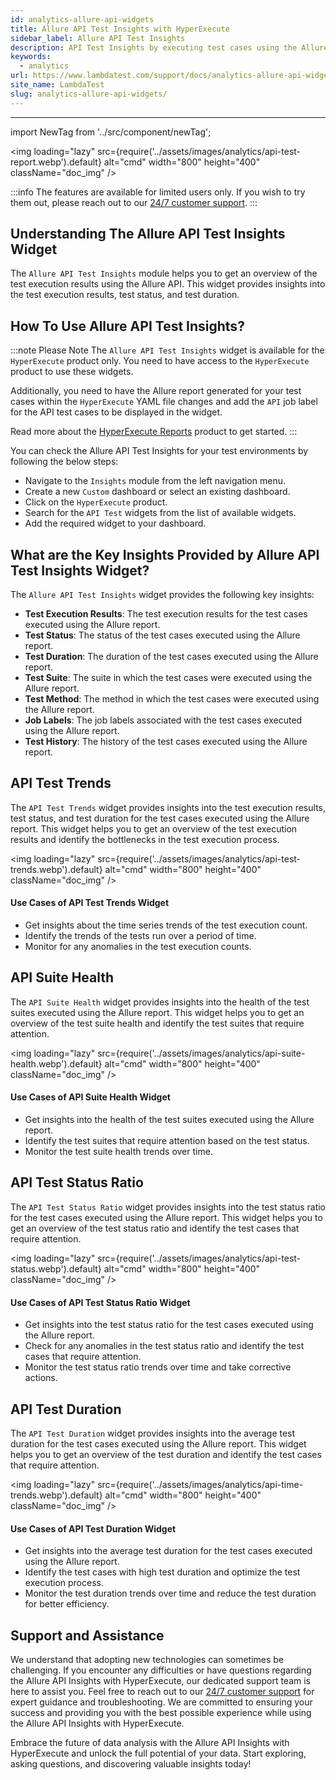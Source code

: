```yaml
---
id: analytics-allure-api-widgets
title: Allure API Test Insights with HyperExecute
sidebar_label: Allure API Test Insights
description: API Test Insights by executing test cases using the Allure report with HyperExecute
keywords:
  - analytics
url: https://www.lambdatest.com/support/docs/analytics-allure-api-widgets/
site_name: LambdaTest
slug: analytics-allure-api-widgets/
---
```


<script type="application/ld+json"
      dangerouslySetInnerHTML={{ __html: JSON.stringify({
       "@context": "https://schema.org",
        "@type": "BreadcrumbList",
        "itemListElement": [{
          "@type": "ListItem",
          "position": 1,
          "name": "Home",
          "item": "https://www.lambdatest.com"
        },{
          "@type": "ListItem",
          "position": 2,
          "name": "Support",
          "item": "https://www.lambdatest.com/support/docs/"
        },{
          "@type": "ListItem",
          "position": 3,
          "name": "Test Overview",
          "item": "https://www.lambdatest.com/support/docs/analytics-allure-api-widgets/"
        }]
      })
    }}
></script>

---

import NewTag from '../src/component/newTag';

<img
loading="lazy"
src={require('../assets/images/analytics/api-test-report.webp').default}
alt="cmd"
width="800"
height="400"
className="doc_img"
/>

:::info
The <NewTag value="BETA" bgColor="#ffec02" color="#000" /> features are available for limited users only. If you wish to try them out, please reach out to our [24/7 customer support](mailto:support@lambdatest.com).
:::

## Understanding The Allure API Test Insights Widget

The `Allure API Test Insights` module helps you to get an overview of the test execution results using the Allure API. This widget provides insights into the test execution results, test status, and test duration.

## How To Use Allure API Test Insights?

:::note Please Note
The `Allure API Test Insights` widget is available for the `HyperExecute` product only. You need to have access to the `HyperExecute` product to use these widgets.

Additionally, you need to have the Allure report generated for your test cases within the `HyperExecute` YAML file changes and add the `API` job label for the API test cases to be displayed in the widget.

Read more about the [HyperExecute Reports](/docs/allure-reports/) product to get started.
:::

You can check the Allure API Test Insights for your test environments by following the below steps:

- Navigate to the `Insights` module from the left navigation menu.
- Create a new `Custom` dashboard or select an existing dashboard.
- Click on the `HyperExecute` product.
- Search for the `API Test` widgets from the list of available widgets.
- Add the required widget to your dashboard.



## What are the Key Insights Provided by Allure API Test Insights Widget?

The `Allure API Test Insights` widget provides the following key insights:

- **Test Execution Results**: The test execution results for the test cases executed using the Allure report.
- **Test Status**: The status of the test cases executed using the Allure report.
- **Test Duration**: The duration of the test cases executed using the Allure report.
- **Test Suite**: The suite in which the test cases were executed using the Allure report.
- **Test Method**: The method in which the test cases were executed using the Allure report.
- **Job Labels**: The job labels associated with the test cases executed using the Allure report.
- **Test History**: The history of the test cases executed using the Allure report.

## API Test Trends

The `API Test Trends` widget provides insights into the test execution results, test status, and test duration for the test cases executed using the Allure report. This widget helps you to get an overview of the test execution results and identify the bottlenecks in the test execution process.

<img
loading="lazy"
src={require('../assets/images/analytics/api-test-trends.webp').default}
alt="cmd"
width="800"
height="400"
className="doc_img"
/>

#### Use Cases of API Test Trends Widget
- Get insights about the time series trends of the test execution count. 
- Identify the trends of the tests run over a period of time.
- Monitor for any anomalies in the test execution counts.


## API Suite Health

The `API Suite Health` widget provides insights into the health of the test suites executed using the Allure report. This widget helps you to get an overview of the test suite health and identify the test suites that require attention.

<img
loading="lazy"
src={require('../assets/images/analytics/api-suite-health.webp').default}
alt="cmd"
width="800"
height="400"
className="doc_img"
/>

#### Use Cases of API Suite Health Widget
- Get insights into the health of the test suites executed using the Allure report.
- Identify the test suites that require attention based on the test status.
- Monitor the test suite health trends over time.

## API Test Status Ratio

The `API Test Status Ratio` widget provides insights into the test status ratio for the test cases executed using the Allure report. This widget helps you to get an overview of the test status ratio and identify the test cases that require attention.

<img
loading="lazy"
src={require('../assets/images/analytics/api-test-status.webp').default}
alt="cmd"
width="800"
height="400"
className="doc_img"
/>

#### Use Cases of API Test Status Ratio Widget
- Get insights into the test status ratio for the test cases executed using the Allure report.
- Check for any anomalies in the test status ratio and identify the test cases that require attention.
- Monitor the test status ratio trends over time and take corrective actions.

## API Test Duration

The `API Test Duration` widget provides insights into the average test duration for the test cases executed using the Allure report. This widget helps you to get an overview of the test duration and identify the test cases that require attention.

<img
loading="lazy"
src={require('../assets/images/analytics/api-time-trends.webp').default}
alt="cmd"
width="800"
height="400"
className="doc_img"
/>

#### Use Cases of API Test Duration Widget
- Get insights into the average test duration for the test cases executed using the Allure report.
- Identify the test cases with high test duration and optimize the test execution process.
- Monitor the test duration trends over time and reduce the test duration for better efficiency.

## Support and Assistance

We understand that adopting new technologies can sometimes be challenging. If you encounter any difficulties or have questions regarding the Allure API Insights with HyperExecute, our dedicated support team is here to assist you. Feel free to reach out to our [24/7 customer support](mailto:support@lambdatest.com) for expert guidance and troubleshooting. We are committed to ensuring your success and providing you with the best possible experience while using the Allure API Insights with HyperExecute.

Embrace the future of data analysis with the Allure API Insights with HyperExecute and unlock the full potential of your data. Start exploring, asking questions, and discovering valuable insights today!

